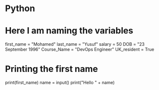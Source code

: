 # Python

# Here I am naming the variables
first_name = "Mohamed"
last_name = "Yusuf"
salary = 50
DOB = "23 September 1996"
Course_Name = "DevOps Engineer"
UK_resident = True

# Printing the first name
print(first_name)
name = input()
print("Hello " + name)
